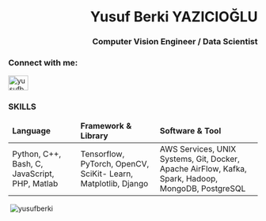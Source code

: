 <h1 align="right">Yusuf Berki YAZICIOĞLU</h1>
<h3 align="right">Computer Vision Engineer / Data Scientist</h3>

<h3 align="left">Connect with me:</h3>
<p align="left">
<a href="https://linkedin.com/in/yusufberki" target="blank"><img align="center" src="https://raw.githubusercontent.com/rahuldkjain/github-profile-readme-generator/master/src/images/icons/Social/linked-in-alt.svg" alt="yusufberki" height="30" width="40" /></a>
</p>
<h3 align="left">SKILLS</h3>
<table style="width:100%">
  <thead>
    <tr style="font-weight:bold">
        <td>Language</td>
        <td>Framework & Library</td>
        <td>Software & Tool</td>
    </tr>
  </thead>
  <tbody>
      <tr>
        <td>Python, C++, Bash, C, JavaScript, PHP, Matlab</td>
        <td>Tensorflow, PyTorch, OpenCV, SciKit- Learn, Matplotlib, Django</td>
        <td>AWS Services, UNIX Systems, Git, Docker, Apache AirFlow, Kafka, Spark, Hadoop, MongoDB, PostgreSQL</td>
    </tr>
  </tbody>
</table>
<p>&nbsp;<img align="center" src="https://github-readme-stats.vercel.app/api?username=yusufberki&show_icons=true&locale=en" alt="yusufberki" /></p>

